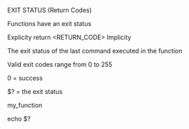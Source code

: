 EXIT STATUS (Return Codes)

Functions have an exit status

Explicity
return <RETURN_CODE>
Implicity

The exit status of the last command executed in the function

Valid exit codes range from 0 to 255

0 = success

$? = the exit status

my_function

echo $?
